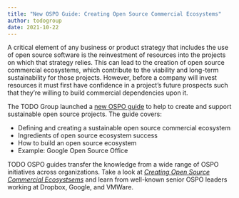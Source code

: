 ```yaml
---
title: "New OSPO Guide: Creating Open Source Commercial Ecosystems"
author: todogroup
date: 2021-10-22
---
```


A critical element of any business or product strategy that includes the use of open source software is the reinvestment of resources into the projects on which that strategy relies. This can lead to the creation of open source commercial ecosystems, which contribute to the viability and long-term sustainability for those projects. However, before a company will invest resources it must first have confidence in a project’s future prospects such that they’re willing to build commercial dependencies upon it.

The TODO Group launched a [new OSPO guide](https://todogroup.org/guides/os-commercial-ecosystem/) to help to create and support sustainable open source projects. The guide covers:

* Defining and creating a sustainable open source commercial ecosystem
* Ingredients of open source ecosystem success
* How to build an open source ecosystem
* Example: Google Open Source Office

TODO OSPO guides transfer the knowledge from a wide range of OSPO initiatives across organizations. Take a look at [*Creating Open Source Commercial Ecosystsems*](https://todogroup.org/guides/os-commercial-ecosystem/)  and learn from well-known senior OSPO leaders working at Dropbox, Google, and VMWare.


